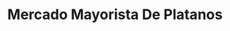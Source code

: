 ---
title: "Mercado Mayorista De Platanos"
url: /san-luis/mercado-mayorista-de-platanos/
shop: frutería
---